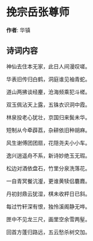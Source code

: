 # 挽宗岳张尊师

**作者**: 华镇

## 诗词内容

神仙去住本无家，此日人间漫叹嗟。

华表旧传归白鹤，洞庭谁见袖青蛇。

道山两拂谈经麈，沧海频乘犯斗槎。

双玉佩沾天上露，五铢衣识洞中霞。

林泉投老心犹壮，京国归来鬓未华。

短制从今牵薜荔，杂耕依旧种胡麻。

风生谢傅团团扇，花隠尧夫小小车。

逸兴逍遥舟不系，新诗妙绝玉无瑕。

松边对酒依盘石，竹里分泉洗落花。

一自青冥餐沆瀣，更谁黄犊侣麏麚。

丹初封鼎云犹湿，棋未收枰日已斜。

每过竹轩深有恨，独怜溪阁静无哗。

匣中不见龙三尺，画里空余雪两髽。

回首方蓬归路远，五云愁杀树交加。

